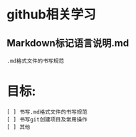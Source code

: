 # github相关学习

## Markdown标记语言说明.md
    .md格式文件的书写规范
# 目标:
    [ ] 书写.md格式文件的书写规范
	[ ] 书写git创建项目及常用操作
	[ ] 其他
